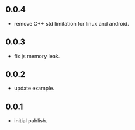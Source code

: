 <!--
 * @Description: 
 * @Author: ekibun
 * @Date: 2020-08-08 08:16:50
 * @LastEditors: ekibun
 * @LastEditTime: 2020-08-26 23:37:16
-->
## 0.0.4

* remove C++ std limitation for linux and android.

## 0.0.3

* fix js memory leak.

## 0.0.2

* update example.

## 0.0.1

* initial publish.
